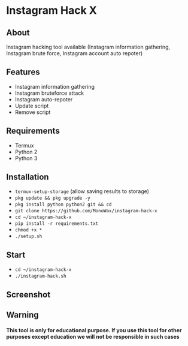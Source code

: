 # Instagram Hack X

## About
Instagram hacking tool available (Instagram information gathering, Instagram brute force, Instagram account auto repoter)

## Features

- Instagram information gathering
- Instagram bruteforce attack
- Instagram auto-repoter
- Update script
- Remove script

## Requirements
- Termux
- Python 2
- Python 3

## Installation
* `termux-setup-storage` (allow saving results to storage)
* `pkg update && pkg upgrade -y`
* `pkg install python python2 git && cd`
* `git clone https://github.com/MonoWax/instagram-hack-x`
* `cd ~/instagram-hack-x`
* `pip install -r requirements.txt`
* `chmod +x *`
* `./setup.sh`

## Start
* `cd ~/instagram-hack-x`
* `./instagram-hack.sh`

## Screenshot


## Warning

#### This tool is only for educational purpose. If you use this tool for other purposes except education we will not be responsible in such cases
